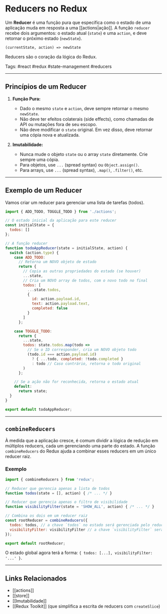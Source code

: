 # Reducers no Redux

Um **Reducer** é uma função pura que especifica como o estado de uma aplicação muda em resposta a uma [[actions|ação]]. A função `reducer` recebe dois argumentos: o estado atual (`state`) e uma `action`, e deve retornar o próximo estado (`newState`).

`(currentState, action) => newState`

Reducers são o coração da lógica do Redux.

Tags: #react #redux #state-management #reducers

---

## Princípios de um Reducer

1.  **Função Pura:**
    - Dado o mesmo `state` e `action`, deve sempre retornar o mesmo `newState`.
    - Não deve ter efeitos colaterais (side effects), como chamadas de API ou mutações fora de seu escopo.
    - Não deve modificar o `state` original. Em vez disso, deve retornar uma cópia nova e atualizada.

2.  **Imutabilidade:**
    - Nunca mude o objeto `state` ou o array `state` diretamente. Crie sempre uma cópia.
    - Para objetos, use `...` (spread syntax) ou `Object.assign()`.
    - Para arrays, use `...` (spread syntax), `.map()`, `.filter()`, etc.

---

## Exemplo de um Reducer

Vamos criar um reducer para gerenciar uma lista de tarefas (todos).

```javascript
import { ADD_TODO, TOGGLE_TODO } from './actions';

// O estado inicial da aplicação para este reducer
const initialState = {
  todos: []
};

// A função reducer
function todoAppReducer(state = initialState, action) {
  switch (action.type) {
    case ADD_TODO:
      // Retorna um NOVO objeto de estado
      return {
        // Copia as outras propriedades do estado (se houver)
        ...state,
        // Cria um NOVO array de todos, com o novo todo no final
        todos: [
          ...state.todos,
          {
            id: action.payload.id,
            text: action.payload.text,
            completed: false
          }
        ]
      };

    case TOGGLE_TODO:
      return {
        ...state,
        todos: state.todos.map(todo =>
          // Se o ID corresponder, cria um NOVO objeto todo
          (todo.id === action.payload.id)
            ? { ...todo, completed: !todo.completed }
            : todo // Caso contrário, retorna o todo original
        )
      };

    // Se a ação não for reconhecida, retorna o estado atual
    default:
      return state;
  }
}

export default todoAppReducer;
```

---

## `combineReducers`

À medida que a aplicação cresce, é comum dividir a lógica de redução em múltiplos reducers, cada um gerenciando uma parte do estado. A função `combineReducers` do Redux ajuda a combinar esses reducers em um único reducer raiz.

### Exemplo

```javascript
import { combineReducers } from 'redux';

// Reducer que gerencia apenas a lista de todos
function todos(state = [], action) { /* ... */ }

// Reducer que gerencia apenas o filtro de visibilidade
function visibilityFilter(state = 'SHOW_ALL', action) { /* ... */ }

// Combina os dois em um reducer raiz
const rootReducer = combineReducers({
  todos: todos, // a chave `todos` no estado será gerenciada pelo reducer `todos`
  visibilityFilter: visibilityFilter // a chave `visibilityFilter` será gerenciada por `visibilityFilter`
});

export default rootReducer;
```

O estado global agora terá a forma: `{ todos: [...], visibilityFilter: '...' }`.

---

## Links Relacionados

- [[actions]]
- [[store]]
- [[Imutabilidade]]
- [[Redux Toolkit]] (que simplifica a escrita de reducers com `createSlice`)